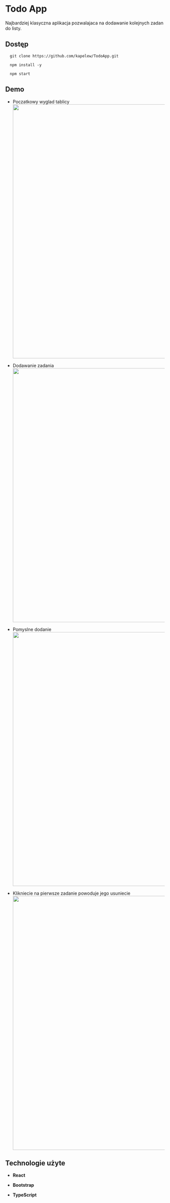 
# Todo App
Najbardziej klasyczna aplikacja pozwalajaca na dodawanie kolejnych zadan do listy.

## Dostęp

```
  git clone https://github.com/kapelew/TodoApp.git

  npm install -y

  npm start
```


## Demo
- Poczatkowy wyglad tablicy <br><img width="800" src="https://github.com/kapelew/TodoApp/assets/75472639/881abde7-2144-483a-9b4a-586e5bd285a4">

- Dodawanie zadania <br><img width="800" src="https://github.com/kapelew/TodoApp/assets/75472639/1162a551-0ede-4c9a-9a77-42933d7ddddf">

- Pomyslne dodanie <br><img width="800" src="https://github.com/kapelew/TodoApp/assets/75472639/a55873a2-df32-43b1-9bfa-33ecd0fe3f99">

- Klikniecie na pierwsze zadanie powoduje jego usuniecie <br><img width="800" src="https://github.com/kapelew/TodoApp/assets/75472639/3f27e0b3-8cf0-4c19-abbc-6c1241a034bd">

  




## Technologie użyte
- **React**

- **Bootstrap**

- **TypeScript**




